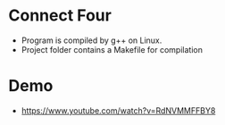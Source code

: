 # Connect Four 

- Program is compiled by g++ on Linux.
- Project folder contains a Makefile for compilation


# Demo 
- https://www.youtube.com/watch?v=RdNVMMFFBY8
